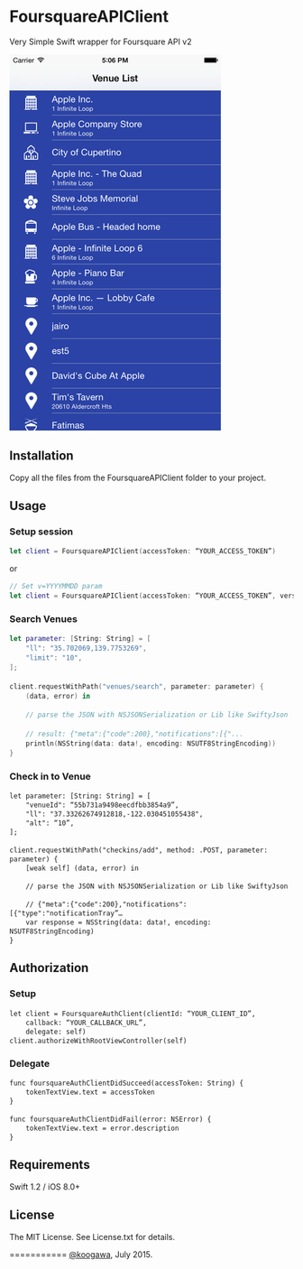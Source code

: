 # FoursquareAPIClient

Very Simple Swift wrapper for Foursquare API v2

![Demo](./screen.png)

## Installation

Copy all the files from the FoursquareAPIClient folder to your project.

## Usage

### Setup session

```swift
let client = FoursquareAPIClient(accessToken: “YOUR_ACCESS_TOKEN”)
```
or

```swift
// Set v=YYYYMMDD param
let client = FoursquareAPIClient(accessToken: “YOUR_ACCESS_TOKEN”, version: "20140723")
```

### Search Venues

```swift
let parameter: [String: String] = [
    "ll": "35.702069,139.7753269",
    "limit": "10",
];

client.requestWithPath("venues/search", parameter: parameter) {
    (data, error) in

    // parse the JSON with NSJSONSerialization or Lib like SwiftyJson

    // result: {"meta":{"code":200},"notifications":[{"...
    println(NSString(data: data!, encoding: NSUTF8StringEncoding))
}
```

### Check in to Venue

```
let parameter: [String: String] = [
    "venueId": “55b731a9498eecdfbb3854a9”,
    "ll": "37.33262674912818,-122.030451055438",
    "alt": “10”,
];

client.requestWithPath("checkins/add", method: .POST, parameter: parameter) {
    [weak self] (data, error) in

    // parse the JSON with NSJSONSerialization or Lib like SwiftyJson

    // {"meta":{"code":200},"notifications":[{"type":"notificationTray”…
    var response = NSString(data: data!, encoding: NSUTF8StringEncoding)
}
```

## Authorization

### Setup

```
let client = FoursquareAuthClient(clientId: “YOUR_CLIENT_ID”,
	callback: “YOUR_CALLBACK_URL”,
	delegate: self)
client.authorizeWithRootViewController(self)
```

### Delegate

```
func foursquareAuthClientDidSucceed(accessToken: String) {
    tokenTextView.text = accessToken
}

func foursquareAuthClientDidFail(error: NSError) {
    tokenTextView.text = error.description
}
```


## Requirements

Swift 1.2 / iOS 8.0+

## License

The MIT License. See License.txt for details.

===========
[@koogawa](http://www.twitter.com/koogawa), July 2015.

